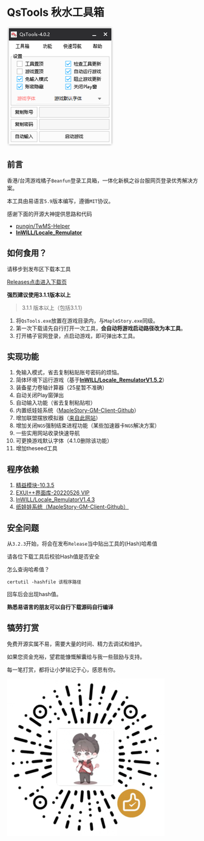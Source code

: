 # QsTools 秋水工具箱

![img](./ui.png)

## 前言

香港/台湾游戏橘子`Beanfun`登录工具箱，一体化新枫之谷台服网页登录优秀解决方案。

本工具由易语言`5.9`版本编写，遵循`MIT`协议。

感谢下面的开源大神提供思路和代码

- [pungin/TwMS-Helper](https://github.com/pungin/TwMS-Helper)
- [**InWILL/Locale_Remulator**](https://github.com/InWILL/Locale_Remulator)


## 如何食用？

请移步到发布区下载本工具

[Releases点击进入下载页](https://github.com/starmcc/QsTools/releases)

**强烈建议使用3.1.1版本以上**

> 3.1.1 版本以上（包括3.1.1）

1. 将`QsTools.exe`放置在游戏目录内，与`MapleStory.exe`同级。
2. 第一次下载请先自行打开一次工具，**会自动将游戏启动路径改为本工具**。
3. 打开橘子官网登录，点启动游戏，即可弹出本工具。


## 实现功能

1. 免输入模式，省去复制粘贴账号密码的烦恼。
2. 简体环境下运行游戏（基于[**InWILL/Locale_RemulatorV1.5.2**](https://github.com/InWILL/Locale_Remulator)）
3. 装备星力卷轴计算器（25星暂不准确）
4. 自动关闭Play窗弹出
5. 自动输入功能（省去复制粘贴啦）
6. 内置纸娃娃系统（[MapleStory-GM-Client-Github](https://github.com/Elem8100/MapleStory-GM-Client)）
7. 增加联盟摆放模拟器（[来自此网站](https://xenogents.github.io/LegionSolver/)）
8. 增加关闭`NGS`强制结束进程功能（某些加速器卡`NGS`解决方案）
9. 一些实用网站收录快速导航
10. 可更换游戏默认字体（4.1.0删除该功能）
11. 增加theseed工具

## 程序依赖

1. [精益模块-10.3.5](http://ec.125.la/)
2. [EXUI++界面库-20220526 VIP](https://www.iexui.com/)
3. [InWILL/Locale_RemulatorV1.4.3](https://github.com/InWILL/Locale_Remulator)
4. [纸娃娃系统（MapleStory-GM-Client-Github）](https://github.com/Elem8100/MapleStory-GM-Client)


## 安全问题

从`3.2.3`开始，将会在发布`Release`当中贴出工具的(Hash)哈希值

请各位下载工具后校验Hash值是否安全

怎么查询哈希值？

```
certutil -hashfile 该程序路径
```

回车后会出现hash值。

**熟悉易语言的朋友可以自行下载源码自行编译**

## 犒劳打赏

免费开源实属不易，需要大量的时间、精力去调试和维护。

如果您资金充裕，望君能慷慨解囊给与我一些鼓励与支持。

每一笔打赏，都将让小梦铭记于心，感恩有你。

![image](./sponsor.png)
